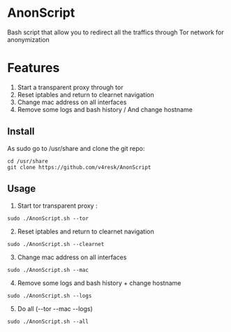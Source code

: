 # AnonScript

Bash script that allow you to redirect all the traffics through Tor network for anonymization

# Features

1. Start a transparent proxy through tor
2. Reset iptables and return to clearnet navigation
3. Change mac address on all interfaces
5. Remove some logs and bash history / And change hostname

## Install

As sudo go to /usr/share and clone the git repo:
```
cd /usr/share
git clone https://github.com/v4resk/AnonScript
```

## Usage

1. Start tor transparent proxy :
```
sudo ./AnonScript.sh --tor
```

2. Reset iptables and return to clearnet navigation
```
sudo ./AnonScript.sh --clearnet
```

3. Change mac address on all interfaces
```
sudo ./AnonScript.sh --mac
```

4. Remove some logs and bash history + change hostname
```
sudo ./AnonScript.sh --logs
```

5. Do all (--tor --mac --logs)
```
sudo ./AnonScript.sh --all
```
